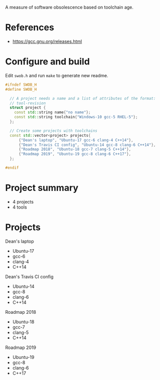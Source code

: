 A measure of software obsolescence based on toolchain age.

# References
* https://gcc.gnu.org/releases.html

# Configure and build
Edit ```swob.h``` and run ```make``` to generate new readme.

```cpp
#ifndef SWOB_H
#define SWOB_H

  // A project needs a name and a list of attributes of the format:
  // tool-revision
  struct project {
    const std::string name{"no name"};
    const std::string toolchain{"Windows-10 gcc-5 RHEL-5"};
  };

  // Create some projects with toolchains
  const std::vector<project> projects{
      {"Dean's laptop", "Ubuntu-17 gcc-6 clang-4 C++14"},
      {"Dean's Travis CI config", "Ubuntu-14 gcc-8 clang-6 C++14"},
      {"Roadmap 2018", "Ubuntu-18 gcc-7 clang-5 C++14"},
      {"Roadmap 2019", "Ubuntu-19 gcc-8 clang-6 C++17"},
  };

#endif
```
# Project summary
* 4 projects
* 4 tools

# Projects

Dean's laptop
* Ubuntu-17
* gcc-6
* clang-4
* C++14

Dean's Travis CI config
* Ubuntu-14
* gcc-8
* clang-6
* C++14

Roadmap 2018
* Ubuntu-18
* gcc-7
* clang-5
* C++14

Roadmap 2019
* Ubuntu-19
* gcc-8
* clang-6
* C++17
